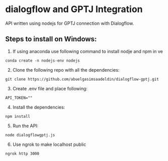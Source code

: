 # dialogflow and GPTJ Integration
API written using nodejs for GPTJ connection with Dialogflow.

## Steps to install on Windows:
1) If using anaconda use following command to install nodje and npm in ve
```
conda create -n nodejs-env nodejs 
```

2) Clone the following repo with all the dependencies:
```
git clone https://github.com/abuelgasimsaadeldin/dialogflow-gptj.git  
```

3) Create .env file and place following: 
```
API_TOKEN=""
```

4) Install the dependencies:
```
npm install
```

5) Run the API:
```
node dialogflowgptj.js
```

6) Use ngrok to make localhost public
```
ngrok http 3000
```
